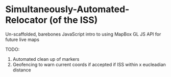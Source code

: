 # Simultaneously-Automated-Relocator (of the ISS)

Un-scaffolded, barebones JavaScript intro to using MapBox GL JS API for future live maps


TODO:

1) Automated clean up of markers
2) Geofencing to warn current coords if accepted if ISS within x eucleadian distance

